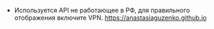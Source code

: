 * Используется API не работающее в РФ, для правильного отображения включите VPN.
https://anastasiaguzenko.github.io

